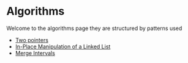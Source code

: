 # Algorithms 

Welcome to the algorithms page they are structured by patterns used 

- [Two pointers](./src/main/java/ro/alexil/algorithms/twopointers/README.md)
- [In-Place Manipulation of a Linked List](./src/main/java/ro/alexil/algorithms/linkedlist/README.md)
- [Merge Intervals](./src/main/java/ro/alexil/algorithms/mergeintervals/README.md)


  

